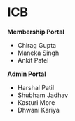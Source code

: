 # ICB

**Membership Portal**
- Chirag Gupta
- Maneka Singh
- Ankit Patel

**Admin Portal**
- Harshal Patil
- Shubham Jadhav
- Kasturi More
- Dhwani Kariya
